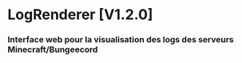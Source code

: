# LogRenderer [V1.2.0]

### Interface web pour la visualisation des logs des serveurs Minecraft/Bungeecord